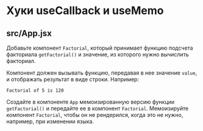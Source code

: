 # Хуки useCallback и useMemo

## src/App.jsx

Добавьте компонент `Factorial`, который принимает функцию подсчета факториала `getFactorial()` и значение, из которого нужно вычислить факториал.

Компонент должен вызывать функцию, передавая в нее значение `value`, и отображать результат в виде строки. Например:

```
Factorial of 5 is 120
```

Создайте в компоненте `App` мемоизированную версию функции `getFactorial()` и передайте ее в компонент `Factorial`. Мемоизируйте компонент `Factorial`, чтобы он не рендерился, когда это не нужно, например, при изменении языка.
